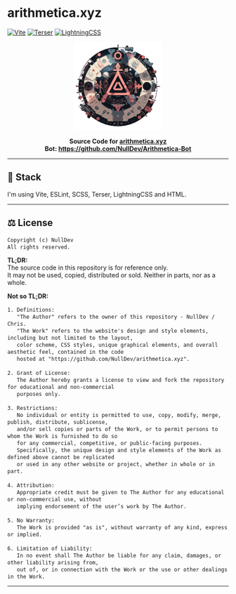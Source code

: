 # arithmetica.xyz

[![Vite](https://img.shields.io/badge/Vite-747bff.svg)](https://vitejs.dev/)
[![Terser](https://img.shields.io/badge/Terser-ff6b00.svg)](https://terser.org/)
[![LightningCSS](https://img.shields.io/badge/LightningCSS-ffcb4e.svg)](https://lightningcss.dev/)

<p align="center"><a href="https://arithmetica.xyz"><img height="200" width="auto" src="/public/img/img.png" /></a></p>
<p align="center"><b>Source Code for <a href="https://arithmetica.xyz">arithmetica.xyz</a><br>Bot: <a href="https://github.com/NullDev/Arithmetica-Bot">https://github.com/NullDev/Arithmetica-Bot</a></b></p>

<hr>

## :satellite: Stack

I'm using Vite, ESLint, SCSS, Terser, LightningCSS and HTML.

<hr>

## ⚖️ License

```
Copyright (c) NullDev
All rights reserved.
```

**TL;DR:** <br>
The source code in this repository is for reference only. <br>
It may not be used, copied, distributed or sold. Neither in parts, nor as a whole.

**Not so TL;DR:** <br>
```
1. Definitions:
   "The Author" refers to the owner of this repository - NullDev / Chris.
   "The Work" refers to the website's design and style elements, including but not limited to the layout,
   color scheme, CSS styles, unique graphical elements, and overall aesthetic feel, contained in the code
   hosted at "https://github.com/NullDev/arithmetica.xyz".

2. Grant of License:
   The Author hereby grants a license to view and fork the repository for educational and non-commercial
   purposes only.

3. Restrictions:
   No individual or entity is permitted to use, copy, modify, merge, publish, distribute, sublicense,
   and/or sell copies or parts of the Work, or to permit persons to whom the Work is furnished to do so
   for any commercial, competitive, or public-facing purposes.
   Specifically, the unique design and style elements of the Work as defined above cannot be replicated
   or used in any other website or project, whether in whole or in part.

4. Attribution:
   Appropriate credit must be given to The Author for any educational or non-commercial use, without
   implying endorsement of the user’s work by The Author.

5. No Warranty:
   The Work is provided "as is", without warranty of any kind, express or implied.

6. Limitation of Liability:
   In no event shall The Author be liable for any claim, damages, or other liability arising from,
   out of, or in connection with the Work or the use or other dealings in the Work.
```

<hr>
